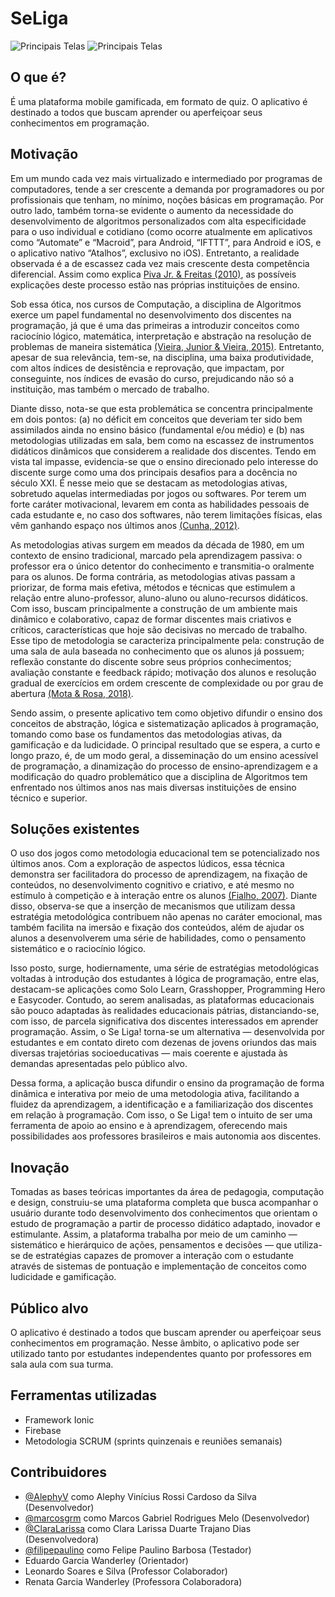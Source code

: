 # SeLiga
![Principais Telas](https://i.imgur.com/08KgcrG.png)
![Principais Telas](https://i.imgur.com/JRyiIlz.png)

## O que é?
É uma plataforma mobile gamificada, em formato de quiz. O aplicativo é destinado a todos que buscam aprender ou aperfeiçoar seus conhecimentos em programação.

## Motivação
Em um mundo cada vez mais virtualizado e intermediado por programas de computadores, tende a ser crescente a demanda por programadores ou por profissionais que tenham, no mínimo, noções básicas em programação. Por outro lado, também torna-se evidente o aumento da necessidade do desenvolvimento de algoritmos personalizados com alta especificidade para o uso individual e cotidiano (como ocorre atualmente em aplicativos como “Automate” e “Macroid”, para Android, “IFTTT”, para Android e iOS, e o aplicativo nativo “Atalhos”, exclusivo no iOS). Entretanto, a realidade observada é a de escassez cada vez mais crescente desta competência diferencial. Assim como explica [Piva Jr. & Freitas (2010)](https://www.br-ie.org/pub/index.php/sbie/article/view/1464), as possíveis explicações deste processo estão nas próprias instituições de ensino.

Sob essa ótica, nos cursos de Computação, a disciplina de Algoritmos exerce um papel fundamental no desenvolvimento dos discentes na programação, já que é uma das primeiras a introduzir conceitos como raciocínio lógico, matemática, interpretação e abstração na resolução de problemas de maneira sistemática [(Vieira, Junior & Vieira, 2015)](http://revistas.unifoa.edu.br/index.php/cadernos/article/view/293). Entretanto, apesar de sua relevância, tem-se, na disciplina, uma baixa produtividade, com altos índices de desistência e reprovação, que impactam, por conseguinte, nos índices de evasão do curso, prejudicando não só a instituição, mas também o mercado de trabalho.

Diante disso, nota-se que esta problemática se concentra principalmente em dois pontos: (a) no déficit em conceitos que deveriam ter sido bem assimilados ainda no ensino básico (fundamental e/ou médio) e (b) nas metodologias utilizadas em sala, bem como na escassez de instrumentos didáticos dinâmicos que considerem a realidade dos discentes. Tendo em vista tal impasse, evidencia-se que o ensino direcionado pelo interesse do discente surge como uma dos principais desafios para a docência no século XXI. É nesse meio que se destacam as metodologias ativas, sobretudo aquelas intermediadas por jogos ou softwares. Por terem um forte caráter motivacional, levarem em conta as habilidades pessoais de cada estudante e, no caso dos softwares, não terem limitações físicas, elas vêm ganhando espaço nos últimos anos [(Cunha, 2012)](http://qnesc.sbq.org.br/online/qnesc34_2/07-PE-53-11.pdf). 

As metodologias ativas surgem em meados da década de 1980, em um contexto de ensino tradicional, marcado pela aprendizagem passiva: o professor era o único detentor do conhecimento e transmitia-o oralmente para os alunos. De forma contrária, as metodologias ativas passam a priorizar, de forma mais efetiva, métodos e técnicas que estimulem a relação entre aluno-professor, aluno-aluno ou aluno-recursos didáticos. Com isso, buscam principalmente a construção de um ambiente mais dinâmico e colaborativo, capaz de formar discentes mais criativos e críticos, características que hoje são decisivas no mercado de trabalho. Esse tipo de metodologia se caracteriza principalmente pela: construção de uma sala de aula baseada no conhecimento que os alunos já possuem; reflexão constante do discente sobre seus próprios conhecimentos; avaliação constante e feedback rápido; motivação dos alunos e resolução gradual de exercícios em ordem crescente de complexidade ou por grau de abertura [(Mota & Rosa, 2018)](http://seer.upf.br/index.php/rep/article/view/8161).

Sendo assim, o presente aplicativo tem como objetivo difundir o ensino dos conceitos de abstração, lógica e sistematização aplicados à programação, tomando como base os fundamentos das metodologias ativas, da gamificação e da ludicidade. O principal resultado que se espera, a curto e longo prazo, é, de um modo geral, a disseminação do um ensino acessível de programação, a dinamização do processo de ensino-aprendizagem e a modificação do quadro problemático que a disciplina de Algoritmos tem enfrentado nos últimos anos nas mais diversas instituições de ensino técnico e superior.


## Soluções existentes
O uso dos jogos como metodologia educacional tem se potencializado nos últimos anos. Com a exploração de aspectos lúdicos, essa técnica demonstra ser facilitadora do processo de aprendizagem, na fixação de conteúdos, no desenvolvimento cognitivo e criativo, e até mesmo no estímulo à competição e à interação entre os alunos [(Fialho, 2007)](https://www.amazon.com.br/Jogos-No-Ensino-Quimica-Biologia/dp/8576491001).  Diante disso, observa-se que a inserção de mecanismos que utilizam dessa estratégia metodológica contribuem não apenas no caráter emocional, mas também facilita na imersão e fixação dos conteúdos, além de ajudar os alunos a desenvolverem uma série de habilidades, como o pensamento sistemático e o raciocínio lógico.

Isso posto, surge, hodiernamente, uma série de estratégias metodológicas voltadas à introdução dos estudantes à lógica de programação, entre elas, destacam-se aplicações como Solo Learn, Grasshopper, Programming Hero e Easycoder.  Contudo, ao serem analisadas, as plataformas educacionais são pouco adaptadas às realidades educacionais pátrias, distanciando-se, com isso, de parcela significativa dos discentes interessados em aprender programação. Assim, o Se Liga! torna-se um alternativa — desenvolvida por estudantes e em contato direto com dezenas de jovens oriundos das mais diversas trajetórias socioeducativas — mais coerente e ajustada às demandas apresentadas pelo público alvo. 

Dessa forma, a aplicação busca difundir o ensino da programação de forma dinâmica e interativa por meio de uma metodologia ativa, facilitando a fluidez da aprendizagem, a identificação e a familiarização dos discentes em relação à programação. Com isso, o Se Liga! tem o intuito de ser uma ferramenta de apoio ao ensino e à aprendizagem, oferecendo mais possibilidades aos professores brasileiros e mais autonomia aos discentes.

## Inovação
Tomadas as bases teóricas importantes da área de pedagogia, computação e design, construiu-se uma plataforma completa que busca acompanhar o usuário durante todo desenvolvimento dos conhecimentos que orientam o estudo de programação a partir de processo didático adaptado, inovador e estimulante. Assim, a plataforma trabalha por meio de um caminho —  sistemático e hierárquico de ações, pensamentos e decisões —  que utiliza-se de estratégias capazes de promover a interação com o estudante através de sistemas de pontuação e implementação de conceitos como ludicidade e gamificação.  

## Público alvo
O aplicativo é destinado a todos que buscam aprender ou aperfeiçoar seus conhecimentos em programação. Nesse âmbito, o aplicativo pode ser utilizado tanto por estudantes independentes quanto por professores em sala aula com sua turma.

## Ferramentas utilizadas
* Framework Ionic
* Firebase
* Metodologia SCRUM (sprints quinzenais e reuniões semanais)

## Contribuidores
- [@AlephyV](https://github.com/AlephyV) como Alephy Vinícius Rossi Cardoso da Silva (Desenvolvedor)
- [@marcosgrm](https://github.com/marcosgrm) como Marcos Gabriel Rodrigues Melo (Desenvolvedor)
- [@ClaraLarissa](https://github.com/ClaraLarissa) como Clara Larissa Duarte Trajano Dias (Desenvolvedora)
- [@filipepaulino](https://github.com/filipepaulinoa) como Felipe Paulino Barbosa (Testador)
- Eduardo Garcia Wanderley (Orientador)
- Leonardo Soares e Silva (Professor Colaborador)
- Renata Garcia Wanderley (Professora Colaboradora)
